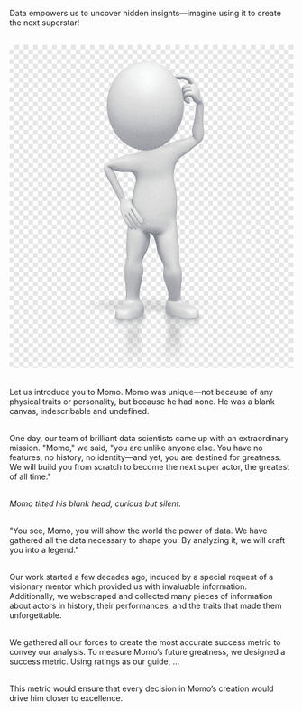 Data empowers us to uncover hidden insights—imagine using it to create the next superstar!<br><br>

<img src="assets/media/bonhomme.png" alt="bonhomme" class="intro-bonhomme"> <br><br>

Let us introduce you to Momo. Momo was unique—not because of any physical traits or personality, but because he had none. He was a blank canvas, indescribable and undefined.<br><br>

One day, our team of brilliant data scientists came up with an extraordinary mission. "Momo," we said, "you are unlike anyone else. You have no features, no history, no identity—and yet, you are destined for greatness. We will build you from scratch to become the next super actor, the greatest of all time."<br><br>

*Momo tilted his blank head, curious but silent.* <br><br>

"You see, Momo, you will show the world the power of data. We have gathered all the data necessary to shape you. By analyzing it, we will craft you into a legend."<br><br>

Our work started a few decades ago, induced by a special request of a visionary mentor which provided us with invaluable information. Additionally, we webscraped and collected many pieces of information about actors in history, their performances, and the traits that made them unforgettable.<br><br>

We gathered all our forces to create the most accurate success metric to convey our analysis. To measure Momo’s future greatness, we designed a success metric. Using ratings as our guide, …<br><br>

This metric would ensure that every decision in Momo’s creation would drive him closer to excellence.